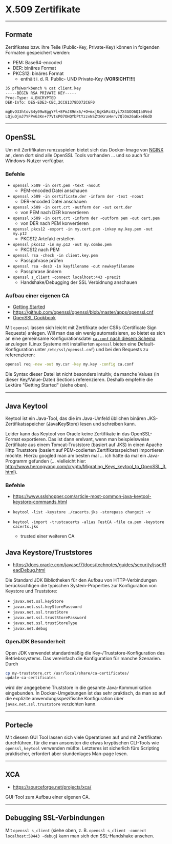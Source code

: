 # X.509 Zertifikate

---

## Formate

Zertifikates bzw. ihre Teile (Public-Key, Private-Key) können in folgenden Formaten gespeichert werden:

* PEM: Base64-encoded
* DER: binäres Format
* PKCS12: binäres Format
  * enthält i. d. R. Public- UND Private-Key (**VORSICHT!!!**)
 
```bash
35 pfh@workbench % cat client.key
-----BEGIN RSA PRIVATE KEY-----
Proc-Type: 4,ENCRYPTED
DEK-Info: DES-EDE3-CBC,2CC81378DD72C6F0

mgEvO33htovS4y09w8ggYFl+8PmJ89nx6/+O+mxjUgKbRc43yi7X4GOO6QIa0Ved
LQjuOjmJ7YFPvG3Kn+77VtsP07OHQYbPtYzzvNSZtNKraHvrv7QlOm26aExeE6dD
```

---

## OpenSSL

Um mit Zertifikaten rumzuspielen bietet sich das Docker-Image von [NGINX](https://hub.docker.com/_/nginx/) an, denn dort sind alle OpenSSL Tools vorhanden ... und so auch für Windows-Nutzer verfügbar.

### Befehle

* ``openssl x509 -in cert.pem -text -noout``
  * PEM-encoded Datei anschauen
* ``openssl x509 -in certificate.der -inform der -text -noout``
  * DER-encoded Datei anschauen
* ``openssl x509 -in cert.crt -outform der -out cert.der``
  * von PEM nach DER konvertieren
* ``openssl x509 -in cert.crt -inform der -outform pem -out cert.pem``
  * von DER nach PEM konvertieren
* ``openssl pkcs12 -export -in my.cert.pem -inkey my.key.pem -out my.p12`` 
  * PKCS12 Artefakt erstellen
* ``openssl pkcs12 -in my.p12 -out my.combo.pem``
  * PKCS12 nach PEM
* ``openssl rsa -check -in client.key.pem``
  * Passpphrase prüfen
* ``openssl rsa -des3 -in keyfilename -out newkeyfilename``
  * Passphrase ändern
* ``openssl s_client -connect localhost:443 -prexit``
  * Handshake/Debugging der SSL Verbidnung anschauen

### Aufbau einer eigenen CA

* [Getting Started](https://www.phildev.net/ssl/opensslconf.html)
* https://github.com/openssl/openssl/blob/master/apps/openssl.cnf
* [OpenSSL Cookbook](https://www.feistyduck.com/library/openssl-cookbook/online/ch-openssl.html)

Mit `openssl` lassen sich leicht mit Zertifikate oder CSRs (Certificate Sign Requests) anlegen. Will man das ein wenig automatisieren, so bietet es sich an eine gemeinsame Konfigurationsdatei [`ca.conf` nach diesem Schema](https://github.com/openssl/openssl/blob/master/apps/openssl.cnf) anzulegen (Linux Systeme mit installierten `openssl` bieten eine Default-Konfiguration unter `/etc/ssl/openssl.cnf`) und bei den Requests zu referenzieren:

```bash
openssl req -new -out my.csr -key my.key -config ca.conf
```

Die Syntax dieser Datei ist nicht besonders intuitiv, da manche Values (in dieser Key/Value-Datei) Sections referenzieren. Deshalb empfehle die Lektüre "Getting Started" (siehe oben).

---

## Java Keytool

Keytool ist ein Java-Tool, das die im Java-Umfeld üblichen binären JKS-Zertifikatsspeicher (**J**ava**K**ey**S**tore) lesen und schreiben kann.

Leider kann das Keytool von Oracle keine Zertifikate in das OpenSSL-Format exportieren. Das ist dann erelvant, wenn man beispielsweise Zertifikate aus einem Tomcat-Truststore (basiert auf JKS) in einen Apache Http Truststore (basiert auf PEM-codierten Zertifikatsspeicher) importieren möchte. Hierzu googled man am besten mal ... ich hatte da mal ein Java-Programm gefunden (... vielleicht hier: http://www.herongyang.com/crypto/Migrating_Keys_keytool_to_OpenSSL_3.html).

### Befehle

* https://www.sslshopper.com/article-most-common-java-keytool-keystore-commands.html

* ``keytool -list -keystore ./cacerts.jks -storepass changeit -v``
* ``keytool -import -trustcacerts -alias TestCA -file ca.pem -keystore cacerts.jks``
  * trusted einer weiteren CA

## Java Keystore/Truststores

* https://docs.oracle.com/javase/7/docs/technotes/guides/security/jsse/ReadDebug.html

Die Standard JDK Bibliotheken für den Aufbau von HTTP-Verbindungen berücksichtigen die typischen System-Properties zur Konfiguration von Keystore und Truststore:

* `javax.net.ssl.keyStore`
* `javax.net.ssl.keyStorePassword`
* `javax.net.ssl.trustStore`
* `javax.net.ssl.trustStorePassword`
* `javax.net.ssl.trustStoreType`
* `javax.net.debug`

### OpenJDK Besonderheit

Open JDK verwendet standardmäßig die Key-/Truststore-Konfiguration des Betriebssystems. Das vereinfach die Konfiguration für manche Szenarien. Durch

```bash
cp my-truststore.crt /usr/local/share/ca-certificates/
update-ca-certificates
```

wird der angegebene Truststore in die gesamte Java-Kommunikation eingebunden. In Docker-Umgebungen ist das sehr praktisch, da man so auf die explizite anwendungsspezifische Konfiguration über `javax.net.ssl.truststore` verzichten kann.

---

## Portecle

Mit diesem GUI Tool lassen sich viele Operationen auf und mit Zertifikaten durchführen, für die man ansonsten die etwas kryptischen CLI-Tools wie ``openssl``, ``keytool`` verwenden müßte. Letzteres ist sicherlich fürs Scripting praktischer, erfordert aber stundenlages Man-page lesen. 

---

## XCA

* https://sourceforge.net/projects/xca/

GUI-Tool zum Aufbau einer eigenen CA.

---

## Debugging SSL-Verbindungen

Mit ``openssl s_client`` (siehe oben, z. B. `openssl s_client -connect localhost:58443 -debug`) kann man sich den SSL-Handshake ansehen.
